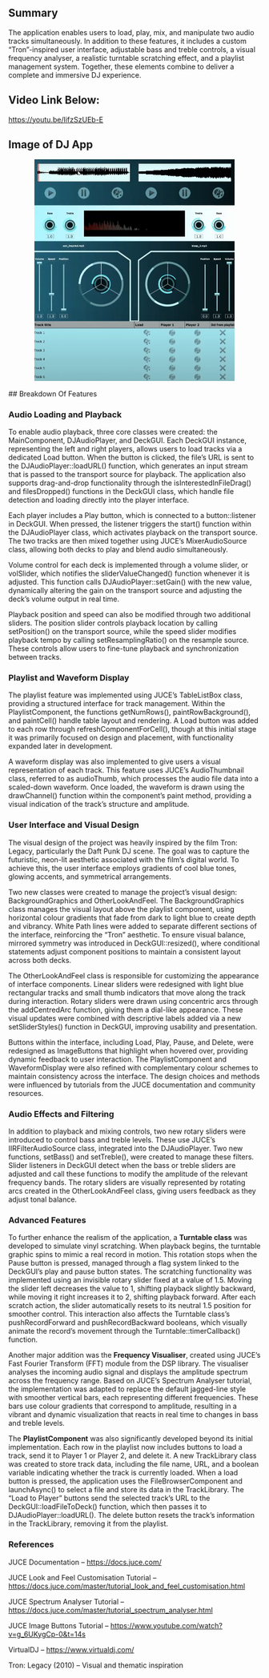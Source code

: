 ## Summary

The application enables users to load, play, mix, and manipulate two audio tracks simultaneously. In addition to these features, it includes a custom “Tron”-inspired user interface, adjustable bass and treble controls, a visual frequency analyser, a realistic turntable scratching effect, and a playlist management system. Together, these elements combine to deliver a complete and immersive DJ experience.

## Video Link Below:
https://youtu.be/IifzSzUEb-E

## Image of DJ App
<p align="center">
  <img src="./Images/FinalDJAppImage.jpg" alt="FinalDJAppImage" width="400"/>
</p>
## Breakdown Of Features

### Audio Loading and Playback

To enable audio playback, three core classes were created: the MainComponent, DJAudioPlayer, and DeckGUI. Each DeckGUI instance, representing the left and right players, allows users to load tracks via a dedicated Load button. When the button is clicked, the file’s URL is sent to the DJAudioPlayer::loadURL() function, which generates an input stream that is passed to the transport source for playback. The application also supports drag-and-drop functionality through the isInterestedInFileDrag() and filesDropped() functions in the DeckGUI class, which handle file detection and loading directly into the player interface.

Each player includes a Play button, which is connected to a button::listener in DeckGUI. When pressed, the listener triggers the start() function within the DJAudioPlayer class, which activates playback on the transport source. The two tracks are then mixed together using JUCE’s MixerAudioSource class, allowing both decks to play and blend audio simultaneously.

Volume control for each deck is implemented through a volume slider, or volSlider, which notifies the sliderValueChanged() function whenever it is adjusted. This function calls DJAudioPlayer::setGain() with the new value, dynamically altering the gain on the transport source and adjusting the deck’s volume output in real time.

Playback position and speed can also be modified through two additional sliders. The position slider controls playback location by calling setPosition() on the transport source, while the speed slider modifies playback tempo by calling setResamplingRatio() on the resample source. These controls allow users to fine-tune playback and synchronization between tracks.

### Playlist and Waveform Display

The playlist feature was implemented using JUCE’s TableListBox class, providing a structured interface for track management. Within the PlaylistComponent, the functions getNumRows(), paintRowBackground(), and paintCell() handle table layout and rendering. A Load button was added to each row through refreshComponentForCell(), though at this initial stage it was primarily focused on design and placement, with functionality expanded later in development.

A waveform display was also implemented to give users a visual representation of each track. This feature uses JUCE’s AudioThumbnail class, referred to as audioThumb, which processes the audio file data into a scaled-down waveform. Once loaded, the waveform is drawn using the drawChannel() function within the component’s paint method, providing a visual indication of the track’s structure and amplitude.

### User Interface and Visual Design

The visual design of the project was heavily inspired by the film Tron: Legacy, particularly the Daft Punk DJ scene. The goal was to capture the futuristic, neon-lit aesthetic associated with the film’s digital world. To achieve this, the user interface employs gradients of cool blue tones, glowing accents, and symmetrical arrangements.

Two new classes were created to manage the project’s visual design: BackgroundGraphics and OtherLookAndFeel. The BackgroundGraphics class manages the visual layout above the playlist component, using horizontal colour gradients that fade from dark to light blue to create depth and vibrancy. White Path lines were added to separate different sections of the interface, reinforcing the “Tron” aesthetic. To ensure visual balance, mirrored symmetry was introduced in DeckGUI::resized(), where conditional statements adjust component positions to maintain a consistent layout across both decks.

The OtherLookAndFeel class is responsible for customizing the appearance of interface components. Linear sliders were redesigned with light blue rectangular tracks and small thumb indicators that move along the track during interaction. Rotary sliders were drawn using concentric arcs through the addCentredArc function, giving them a dial-like appearance. These visual updates were combined with descriptive labels added via a new setSliderStyles() function in DeckGUI, improving usability and presentation.

Buttons within the interface, including Load, Play, Pause, and Delete, were redesigned as ImageButtons that highlight when hovered over, providing dynamic feedback to user interaction. The PlaylistComponent and WaveformDisplay were also refined with complementary colour schemes to maintain consistency across the interface. The design choices and methods were influenced by tutorials from the JUCE documentation and community resources.

### Audio Effects and Filtering

In addition to playback and mixing controls, two new rotary sliders were introduced to control bass and treble levels. These use JUCE’s IIRFilterAudioSource class, integrated into the DJAudioPlayer. Two new functions, setBass() and setTreble(), were created to manage these filters. Slider listeners in DeckGUI detect when the bass or treble sliders are adjusted and call these functions to modify the amplitude of the relevant frequency bands. The rotary sliders are visually represented by rotating arcs created in the OtherLookAndFeel class, giving users feedback as they adjust tonal balance.

### Advanced Features

To further enhance the realism of the application, a **Turntable class** was developed to simulate vinyl scratching. When playback begins, the turntable graphic spins to mimic a real record in motion. This rotation stops when the Pause button is pressed, managed through a flag system linked to the DeckGUI’s play and pause button states. The scratching functionality was implemented using an invisible rotary slider fixed at a value of 1.5. Moving the slider left decreases the value to 1, shifting playback slightly backward, while moving it right increases it to 2, shifting playback forward. After each scratch action, the slider automatically resets to its neutral 1.5 position for smoother control. This interaction also affects the Turntable class’s pushRecordForward and pushRecordBackward booleans, which visually animate the record’s movement through the Turntable::timerCallback() function.

Another major addition was the **Frequency Visualiser**, created using JUCE’s Fast Fourier Transform (FFT) module from the DSP library. The visualiser analyses the incoming audio signal and displays the amplitude spectrum across the frequency range. Based on JUCE’s Spectrum Analyser tutorial, the implementation was adapted to replace the default jagged-line style with smoother vertical bars, each representing different frequencies. These bars use colour gradients that correspond to amplitude, resulting in a vibrant and dynamic visualization that reacts in real time to changes in bass and treble levels.

The **PlaylistComponent** was also significantly developed beyond its initial implementation. Each row in the playlist now includes buttons to load a track, send it to Player 1 or Player 2, and delete it. A new TrackLibrary class was created to store track data, including the file name, URL, and a boolean variable indicating whether the track is currently loaded. When a load button is pressed, the application uses the FileBrowserComponent and launchAsync() to select a file and store its data in the TrackLibrary. The “Load to Player” buttons send the selected track’s URL to the DeckGUI::loadFileToDeck() function, which then passes it to DJAudioPlayer::loadURL(). The delete button resets the track’s information in the TrackLibrary, removing it from the playlist.


### References

JUCE Documentation – https://docs.juce.com/

JUCE Look and Feel Customisation Tutorial – https://docs.juce.com/master/tutorial_look_and_feel_customisation.html

JUCE Spectrum Analyser Tutorial – https://docs.juce.com/master/tutorial_spectrum_analyser.html

JUCE Image Buttons Tutorial – https://www.youtube.com/watch?v=g_6UKygCp-0&t=14s

VirtualDJ – https://www.virtualdj.com/

Tron: Legacy (2010) – Visual and thematic inspiration

